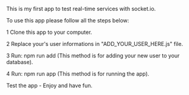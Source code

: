 This is my first app to test real-time services with socket.io.

To use this app please follow all the steps below:

1 Clone this app to your computer.

2 Replace your's user informations in "ADD_YOUR_USER_HERE.js" file.

3 Run: npm run add (This method is for adding your new user to your database).

4 Run: npm run app (This method is for running the app).

Test the app - Enjoy and have fun.